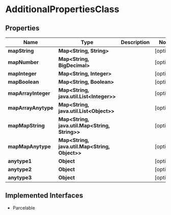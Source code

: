 

# AdditionalPropertiesClass


## Properties

| Name | Type | Description | Notes |
|------------ | ------------- | ------------- | -------------|
|**mapString** | **Map&lt;String, String&gt;** |  |  [optional] |
|**mapNumber** | **Map&lt;String, BigDecimal&gt;** |  |  [optional] |
|**mapInteger** | **Map&lt;String, Integer&gt;** |  |  [optional] |
|**mapBoolean** | **Map&lt;String, Boolean&gt;** |  |  [optional] |
|**mapArrayInteger** | **Map&lt;String, java.util.List&lt;Integer&gt;&gt;** |  |  [optional] |
|**mapArrayAnytype** | **Map&lt;String, java.util.List&lt;Object&gt;&gt;** |  |  [optional] |
|**mapMapString** | **Map&lt;String, java.util.Map&lt;String, String&gt;&gt;** |  |  [optional] |
|**mapMapAnytype** | **Map&lt;String, java.util.Map&lt;String, Object&gt;&gt;** |  |  [optional] |
|**anytype1** | **Object** |  |  [optional] |
|**anytype2** | **Object** |  |  [optional] |
|**anytype3** | **Object** |  |  [optional] |


## Implemented Interfaces

* Parcelable


